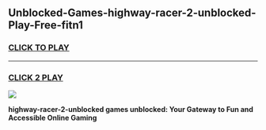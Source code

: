 
## Unblocked-Games-highway-racer-2-unblocked-Play-Free-fitn1
<h3>
<a href="https://premium76.site?title=highway-racer-2-unblocked&ref=19M">CLICK TO PLAY</a></h3>
<hr>

<h3>
<a href="https://premium76.site?title=highway-racer-2-unblocked&ref=19M">CLICK 2 PLAY</a>
  
</h3>

<a href="https://premium76.site?title=highway-racer-2-unblocked&ref=19M"><img src="https://clearcache.store/games.png"></a>


**highway-racer-2-unblocked games unblocked: Your Gateway to Fun and Accessible Online Gaming**

